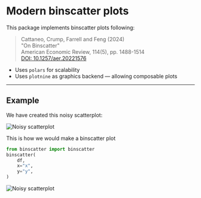 # Modern binscatter plots

This package implements binscatter plots following:

> Cattaneo, Crump, Farrell and Feng (2024)  
> "On Binscatter"  
> American Economic Review, 114(5), pp. 1488-1514  
> [DOI: 10.1257/aer.20221576](https://doi.org/10.1257/aer.20221576)

- Uses `polars` for scalability  
- Uses `plotnine` as graphics backend — allowing composable plots  

---

## Example

We have created this noisy scatterplot:

![Noisy scatterplot](https://github.com/matthiaskaeding/binscatter/blob/images/readme/scatter.png?raw=true)

This is how we would make a binscatter plot

```python
from binscatter import binscatter
binscatter(
    df,
    x="x",
    y="y",
)
```

![Noisy scatterplot](https://github.com/matthiaskaeding/binscatter/blob/images/readme/binscatter.png?raw=true)
